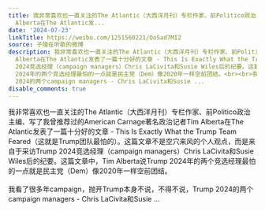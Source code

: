 ```yaml
---
title: 我非常喜欢也一直关注的The Atlantic（大西洋月刊）专栏作家、前Politico政治主编、写了我曾推荐过的American Carnage著名政治记者Tim
  Alberta在The Atlantic发...
date: '2024-07-23'
linkTitle: https://weibo.com/1251560221/OoSad7MI2
source: 子陵在听歌的微博
description: 我非常喜欢也一直关注的The Atlantic（大西洋月刊）专栏作家、前Politico政治主编、写了我曾推荐过的American Carnage著名政治记者Tim
  Alberta在The Atlantic发表了一篇十分好的文章 - This Is Exactly What the Trump Team Feared（这就是Trump团队最怕的）。这篇文章不是空穴来风的个人观点，而是来自于采访Trump
  2024竞选经理（campaign managers）Chris LaCivita和Susie Wiles后的纪要。这篇文章中，Tim Alberta说Trump
  2024年的两个竞选经理最怕的一点就是民主党（Dem）像2020年一样空前团结。<br><br>我看了很多年campaign，抛开Trump本身不说，不得不说，Trump
  2024的两个campaign managers - Chris LaCivita和Susie ...
disable_comments: true
---
```

我非常喜欢也一直关注的The Atlantic（大西洋月刊）专栏作家、前Politico政治主编、写了我曾推荐过的American Carnage著名政治记者Tim Alberta在The Atlantic发表了一篇十分好的文章 - This Is Exactly What the Trump Team Feared（这就是Trump团队最怕的）。这篇文章不是空穴来风的个人观点，而是来自于采访Trump 2024竞选经理（campaign managers）Chris LaCivita和Susie Wiles后的纪要。这篇文章中，Tim Alberta说Trump 2024年的两个竞选经理最怕的一点就是民主党（Dem）像2020年一样空前团结。<br><br>我看了很多年campaign，抛开Trump本身不说，不得不说，Trump 2024的两个campaign managers - Chris LaCivita和Susie ...